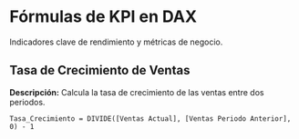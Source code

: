 # Fórmulas de KPI en DAX

Indicadores clave de rendimiento y métricas de negocio.

## Tasa de Crecimiento de Ventas

**Descripción:** Calcula la tasa de crecimiento de las ventas entre dos periodos.

```DAX
Tasa_Crecimiento = DIVIDE([Ventas Actual], [Ventas Periodo Anterior], 0) - 1
